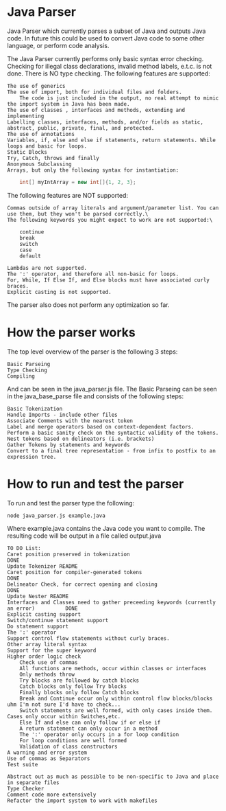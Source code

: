 # Java Parser
Java Parser which currently parses a subset of Java and outputs Java code. In future this could be used to convert Java code to some other language, or perform code analysis.

The Java Parser currently performs only basic syntax error checking. Checking for illegal class declarations, invalid method labels, e.t.c. is not done. There is NO type checking. The following features are supported:

    The use of generics
    The use of import, both for individual files and folders.
        The code is just included in the output, no real attempt to mimic the import system in Java has been made.
    The use of classes , interfaces and methods, extending and implementing
    Labelling classes, interfaces, methods, and/or fields as static, abstract, public, private, final, and protected.
    The use of annotations
    Variables, if, else and else if statements, return statements. While loops and basic for loops.
    Static Blocks
    Try, Catch, throws and finally
    Anonymous Subclassing
    Arrays, but only the following syntax for instantiation:

```java
    int[] myIntArray = new int[]{1, 2, 3};
```

The following features are NOT supported:

    Commas outside of array literals and argument/parameter list. You can use them, but they won't be parsed correctly.\
    The following keywords you might expect to work are not supported:\

        continue
        break
        switch
        case
        default

    Lambdas are not supported.
    The ':' operator, and therefore all non-basic for loops.
	For, While, If Else If, and Else blocks must have associated curly braces.
	Explicit casting is not supported.

The parser also does not perform any optimization so far.

# How the parser works

The top level overview of the parser is the following 3 steps:

    Basic Parseing
    Type Checking
    Compiling

And can be seen in the java_parser.js file.
The Basic Parseing can be seen in the java_base_parse file and consists of the following steps:

    Basic Tokenization
    Handle Imports - include other files
    Associate Comments with the nearest token
    Label and merge operators based on context-dependent factors.
    Perform a basic sanity check on the syntactic validity of the tokens.
    Nest tokens based on delineators (i.e. brackets)
    Gather Tokens by statements and keywords
    Convert to a final tree representation - from infix to postfix to an expression tree.

# How to run and test the parser

To run and test the parser type the following:

```
node java_parser.js example.java
```

Where example.java contains the Java code you want to compile. The resulting code will be output in a file called output.java

	TO DO List:
	Caret position preserved in tokenization							DONE
	Update Tokenizer README
	Caret position for compiler-generated tokens							DONE
	Delineator Check, for correct opening and closing						DONE
	Update Nester README
	Interfaces and Classes need to gather preceeding keywords (currently an error)			DONE
	Explicit casting support
	Switch/continue statement support
	Do statement support
	The ':' operator
	Support control flow statements without curly braces.
	Other array literal syntax
	Support for the super keyword
	Higher order logic check
		Check use of commas
		All functions are methods, occur within classes or interfaces
		Only methods throw
		Try blocks are followed by catch blocks
		Catch blocks only follow Try blocks
		Finally blocks only follow Catch blocks
		Break and Continue occur only within control flow blocks/blocks uhm I'm not sure I'd have to check...
		Switch statements are well formed, with only cases inside them. Cases only occur within Switches,etc.
		Else If and else can only follow if or else if
		A return statement can only occur in a method
		The ':' operator only occurs in a for loop condition
		For loop conditions are well formed
		Validation of class constructors
	A warning and error system
	Use of commas as Separators
	Test suite
	
	Abstract out as much as possible to be non-specific to Java and place in separate files
	Type Checker
	Comment code more extensively
	Refactor the import system to work with makefiles

